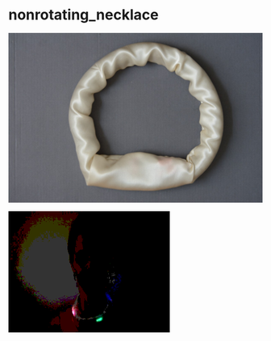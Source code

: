# nonrotating_necklace


![alt text](https://github.com/PeterSewell/nonrotating_necklace/blob/master/media/DSD_5264.JPG?raw=true)

![alt text](https://github.com/PeterSewell/nonrotating_necklace/blob/master/media/DSD_5261.optimised.gif?raw=true)